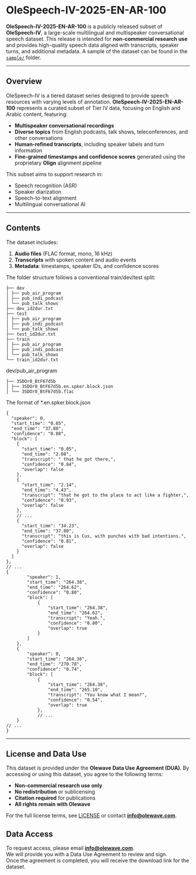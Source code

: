 # OleSpeech-IV-2025-EN-AR-100

**OleSpeech-IV-2025-EN-AR-100** is a publicly released subset of **OleSpeech-IV**, a large-scale multilingual and multispeaker conversational speech dataset. This release is intended for **non-commercial research use** and provides high-quality speech data aligned with transcripts, speaker turns, and additional metadata. A sample of the dataset can be found in the [`sample/`](sample/) folder.

---

## Overview

OleSpeech-IV is a tiered dataset series designed to provide speech resources with varying levels of annotation. **OleSpeech-IV-2025-EN-AR-100** represents a curated subset of Tier IV data, focusing on English and Arabic content, featuring:

- **Multispeaker conversational recordings**
- **Diverse topics** from English podcasts, talk shows, teleconferences, and other conversations
- **Human-refined transcripts**, including speaker labels and turn information
- **Fine-grained timestamps and confidence scores** generated using the proprietary **Olign** alignment pipeline

This subset aims to support research in:

- Speech recognition (ASR)
- Speaker diarization
- Speech-to-text alignment
- Multilingual conversational AI

---

## Contents

The dataset includes:

1. **Audio files** (FLAC format, mono, 16 kHz)  
2. **Transcripts** with spoken content and audio events  
3. **Metadata**: timestamps, speaker IDs, and confidence scores  

The folder structure follows a conventional train/dev/test split:
```
├── dev
│ ├── pub_air_program
│ ├── pub_indi_podcast
│ └── pub_talk_shows
├── dev_id2dur.txt
├── test
│ ├── pub_air_program
│ ├── pub_indi_podcast
│ └── pub_talk_shows
├── test_id2dur.txt
├── train
│ ├── pub_air_program
│ ├── pub_indi_podcast
│ └── pub_talk_shows
└── train_id2dur.txt
```

dev/pub_air_program
```
├── 3SDOr0_BtF67d5b
│ ├── 3SDOr0_BtF67d5b.en.spker.block.json
│ └── 3SDOr0_BtF67d5b.flac
```

The format of *.en.spker.block.json

```
{
  "speaker": 0,
  "start_time": "0.05",
  "end_time": "37.80",
  "confidence": "0.88",
  "block": [
    {
      "start_time": "0.05",
      "end_time": "2.08",
      "transcript": " that he got there,",
      "confidence": "0.84",
      "overlap": false
    },
    {
      "start_time": "2.14",
      "end_time": "4.43",
      "transcript": "that he got to the place to act like a fighter,",
      "confidence": "0.93",
      "overlap": false
    },
    // ...
    {
      "start_time": "34.23",
      "end_time": "37.80",
      "transcript": "this is Cus, with punches with bad intentions.",
      "confidence": "0.81",
      "overlap": false
    }
  ]
},
// ...
{
        "speaker": 1,
        "start_time": "264.38",
        "end_time": "264.62",
        "confidence": "0.80",
        "block": [
            {
                "start_time": "264.38",
                "end_time": "264.62",
                "transcript": "Yeah.",
                "confidence": "0.80",
                "overlap": true
            }
        ]
    },
    {
        "speaker": 0,
        "start_time": "264.38",
        "end_time": "270.78",
        "confidence": "0.74",
        "block": [
            {
                "start_time": "264.38",
                "end_time": "265.10",
                "transcript": "You know what I mean?",
                "confidence": "0.54",
                "overlap": true
            },
            // ...
    }
// ...
}
```

---

## License and Data Use

This dataset is provided under the **Olewave Data Use Agreement (DUA)**. By accessing or using this dataset, you agree to the following terms:

- **Non-commercial research use only**
- **No redistribution** or sublicensing
- **Citation required** for publications
- **All rights remain with Olewave**

For the full license terms, see [LICENSE](LICENSE) or contact **info@olewave.com**.


## Data Access

To request access, please email **info@olewave.com**.  
We will provide you with a Data Use Agreement to review and sign.  
Once the agreement is completed, you will receive the download link for the dataset.
